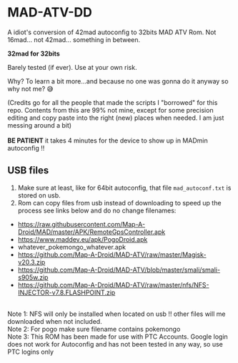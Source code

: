 # MAD-ATV-DD

A idiot's conversion of 42mad autoconfig to 32bits MAD ATV Rom.
Not 16mad... not 42mad... something in between.

__32mad for 32bits__

Barely tested (if ever). Use at your own risk.

Why? To learn a bit more...and because no one was gonna do it anyway so why not me? 😅

(Credits go for all the people that made the scripts I "borrowed" for this repo. Contents from this are 99% not mine, except for some precision editing and copy paste into the right (new) places when needed. I am just messing around a bit)
<BR>
<BR>
__BE PATIENT__ it takes 4 minutes for the device to show up in MADmin autoconfig !!
<BR>

  ## USB files
1. Make sure at least, like for 64bit autoconfig, that file ``mad_autoconf.txt`` is stored on usb.
2. Rom can copy files from usb instead of downloading to speed up the process see links below and do no change filenames:<BR>
  - <https://raw.githubusercontent.com/Map-A-Droid/MAD/master/APK/RemoteGpsController.apk>
  - <https://www.maddev.eu/apk/PogoDroid.apk>
  - whatever_pokemongo_whatever.apk
  - <https://github.com/Map-A-Droid/MAD-ATV/raw/master/Magisk-v20.3.zip>
  - <https://github.com/Map-A-Droid/MAD-ATV/blob/master/smali/smali-s905w.zip>
  - <https://github.com/Map-A-Droid/MAD-ATV/raw/master/nfs/NFS-INJECTOR-v7.8.FLASHPOINT.zip>
<BR>  
  Note 1: NFS will only be installed when located on usb !! other files will me downloaded when not included.<BR>
  Note 2: For pogo make sure filename contains pokemongo <BR>
  Note 3: This ROM has been made for use with PTC Accounts. Google login does not work for Autoconfig and has not been tested in any way, so use PTC logins only<BR>
